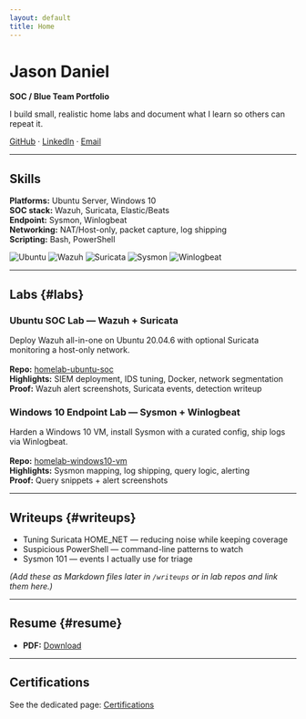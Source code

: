 ```yaml
---
layout: default
title: Home
---
```


# Jason Daniel
**SOC / Blue Team Portfolio**

I build small, realistic home labs and document what I learn so others can repeat it.

[GitHub](https://github.com/cscdanielj) · [LinkedIn](https://www.linkedin.com/in/jason-daniel-067236346/) · [Email](mailto:your.email@example.com)

---

## Skills
**Platforms:** Ubuntu Server, Windows 10  
**SOC stack:** Wazuh, Suricata, Elastic/Beats  
**Endpoint:** Sysmon, Winlogbeat  
**Networking:** NAT/Host-only, packet capture, log shipping  
**Scripting:** Bash, PowerShell

<p class="badges">
  <img alt="Ubuntu" src="https://img.shields.io/badge/Ubuntu-20.04.6-orange" />
  <img alt="Wazuh" src="https://img.shields.io/badge/Wazuh-SIEM-blue" />
  <img alt="Suricata" src="https://img.shields.io/badge/Suricata-IDS-red" />
  <img alt="Sysmon" src="https://img.shields.io/badge/Sysmon-Endpoint-purple" />
  <img alt="Winlogbeat" src="https://img.shields.io/badge/Beats-Winlogbeat-lightgrey" />
</p>

---

## Labs {#labs}

<div class="card">
<h3>Ubuntu SOC Lab — Wazuh + Suricata</h3>
Deploy Wazuh all-in-one on Ubuntu 20.04.6 with optional Suricata monitoring a host-only network.
<br><br>
<strong>Repo:</strong> <a href="https://github.com/cscdanielj/homelab-ubuntu-soc">homelab-ubuntu-soc</a><br>
<strong>Highlights:</strong> SIEM deployment, IDS tuning, Docker, network segmentation<br>
<strong>Proof:</strong> Wazuh alert screenshots, Suricata events, detection writeup
</div>

<div class="card">
<h3>Windows 10 Endpoint Lab — Sysmon + Winlogbeat</h3>
Harden a Windows 10 VM, install Sysmon with a curated config, ship logs via Winlogbeat.
<br><br>
<strong>Repo:</strong> <a href="https://github.com/cscdanielj/homelab-windows10-vm">homelab-windows10-vm</a><br>
<strong>Highlights:</strong> Sysmon mapping, log shipping, query logic, alerting<br>
<strong>Proof:</strong> Query snippets + alert screenshots
</div>

---

## Writeups {#writeups}
- Tuning Suricata HOME_NET — reducing noise while keeping coverage  
- Suspicious PowerShell — command-line patterns to watch  
- Sysmon 101 — events I actually use for triage

*(Add these as Markdown files later in `/writeups` or in lab repos and link them here.)*

---

## Resume {#resume}
- **PDF:** [Download](./resume/Jason-Daniel-Resume.pdf)

---

## Certifications
See the dedicated page: [Certifications](/certifications/)
